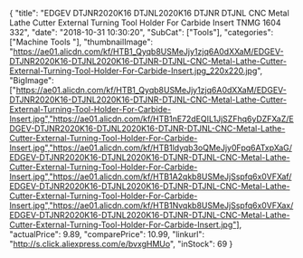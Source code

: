 {
	"title": "EDGEV DTJNR2020K16 DTJNL2020K16 DTJNR DTJNL CNC Metal Lathe Cutter External Turning Tool Holder For Carbide Insert TNMG 1604 332",
	"date": "2018-10-31 10:30:20",
	"SubCat": ["Tools"],
	"categories": ["Machine Tools "],
	"thumbnailImage": "https://ae01.alicdn.com/kf/HTB1_Qyqb8USMeJjy1zjq6A0dXXaM/EDGEV-DTJNR2020K16-DTJNL2020K16-DTJNR-DTJNL-CNC-Metal-Lathe-Cutter-External-Turning-Tool-Holder-For-Carbide-Insert.jpg_220x220.jpg",
	"BigImage": ["https://ae01.alicdn.com/kf/HTB1_Qyqb8USMeJjy1zjq6A0dXXaM/EDGEV-DTJNR2020K16-DTJNL2020K16-DTJNR-DTJNL-CNC-Metal-Lathe-Cutter-External-Turning-Tool-Holder-For-Carbide-Insert.jpg","https://ae01.alicdn.com/kf/HTB1nE72dEQIL1JjSZFhq6yDZFXaZ/EDGEV-DTJNR2020K16-DTJNL2020K16-DTJNR-DTJNL-CNC-Metal-Lathe-Cutter-External-Turning-Tool-Holder-For-Carbide-Insert.jpg","https://ae01.alicdn.com/kf/HTB1ldyqb3oQMeJjy0Fpq6ATxpXaG/EDGEV-DTJNR2020K16-DTJNL2020K16-DTJNR-DTJNL-CNC-Metal-Lathe-Cutter-External-Turning-Tool-Holder-For-Carbide-Insert.jpg","https://ae01.alicdn.com/kf/HTB1A2qkb8USMeJjSspfq6x0VFXaf/EDGEV-DTJNR2020K16-DTJNL2020K16-DTJNR-DTJNL-CNC-Metal-Lathe-Cutter-External-Turning-Tool-Holder-For-Carbide-Insert.jpg","https://ae01.alicdn.com/kf/HTB1Nvqkb8USMeJjSspfq6x0VFXax/EDGEV-DTJNR2020K16-DTJNL2020K16-DTJNR-DTJNL-CNC-Metal-Lathe-Cutter-External-Turning-Tool-Holder-For-Carbide-Insert.jpg"],
	"actualPrice": 9.89,
	"comparePrice": 10.99,
	"linkurl": "http://s.click.aliexpress.com/e/bvxgHMUo",
	"inStock": 69
}
